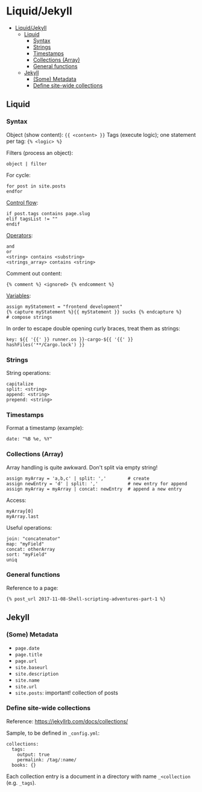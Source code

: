 # Liquid/Jekyll

- [Liquid/Jekyll](#liquidjekyll)
  - [Liquid](#liquid)
    - [Syntax](#syntax)
    - [Strings](#strings)
    - [Timestamps](#timestamps)
    - [Collections (Array)](#collections-array)
    - [General functions](#general-functions)
  - [Jekyll](#jekyll)
    - [(Some) Metadata](#some-metadata)
    - [Define site-wide collections](#define-site-wide-collections)

## Liquid

### Syntax

Object (show content): `{{ <content> }}`
Tags (execute logic); one statement per tag:  `{% <logic> %}`

Filters (process an object):

    object | filter

For cycle:

    for post in site.posts
    endfor

[Control flow](https://help.shopify.com/en/themes/liquid/tags/control-flow-tags):

    if post.tags contains page.slug
    elif tagsList != ""
    endif

[Operators](https://help.shopify.com/en/themes/liquid/basics/operators):

    and
    or
    <string> contains <substring>
    <strings_array> contains <string>

Comment out content:

    {% comment %} <ignored> {% endcomment %}

[Variables](https://shopify.github.io/liquid/tags/variable):

    assign myStatement = "frontend development"
    {% capture myStatement %}{{ myStatement }} sucks {% endcapture %}     # compose strings

In order to escape double opening curly braces, treat them as strings:

    key: ${{ '{{' }} runner.os }}-cargo-${{ '{{' }} hashFiles('**/Cargo.lock') }}

### Strings

String operations:

    capitalize
    split: <string>
    append: <string>
    prepend: <string>

### Timestamps

Format a timestamp (example):

    date: "%B %e, %Y"

### Collections (Array)

Array handling is quite awkward. Don't split via empty string!

    assign myArray = 'a,b,c' | split: ','        # create
    assign newEntry = 'd' | split: ','           # new entry for append
    assign myArray = myArray | concat: newEntry  # append a new entry

Access:

    myArray[0]
    myArray.last

Useful operations:

    join: "concatenator"
    map: "myField"
    concat: otherArray
    sort: "myField"
    uniq

### General functions

Reference to a page:

    {% post_url 2017-11-08-Shell-scripting-adventures-part-1 %}

## Jekyll

### (Some) Metadata

- `page.date`
- `page.title`
- `page.url`
- `site.baseurl`
- `site.description`
- `site.name`
- `site.url`
- `site.posts`: important! collection of posts

### Define site-wide collections

Reference: https://jekyllrb.com/docs/collections/

Sample, to be defined in `_config.yml`:

```
collections:
  tags:
    output: true
    permalink: /tag/:name/
  books: {}
```

Each collection entry is a document in a directory with name `_<collection` (e.g. `_tags`).
